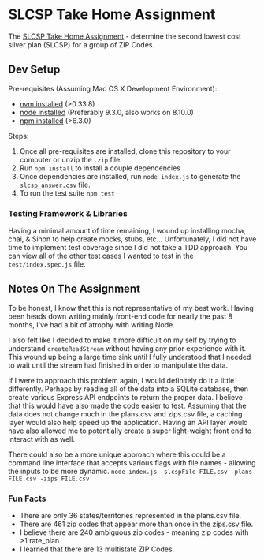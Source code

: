 # SLCSP Take Home Assignment

The [SLCSP Take Home Assignment](https://github.com/adhocteam/homework/tree/master/slcsp) - determine the second lowest cost silver plan (SLCSP) for
a group of ZIP Codes.

## Dev Setup

Pre-requisites (Assuming Mac OS X Development Environment):

* [nvm installed](https://github.com/creationix/nvm#installation) (>0.33.8)
* [node installed](https://nodejs.org/en/) (Preferably 9.3.0, also works on 8.10.0)
* [npm installed](https://docs.npmjs.com/cli/install) (>6.3.0)

Steps:

1. Once all pre-requisites are installed, clone this repository to your computer or unzip the `.zip` file.
2. Run `npm install` to install a couple dependencies
3. Once dependencies are installed, run `node index.js` to generate the `slcsp_answer.csv` file.
4. To run the test suite `npm test`

### Testing Framework & Libraries

Having a minimal amount of time remaining, I wound up installing mocha, chai, & Sinon to help create mocks,
stubs, etc... Unfortunately, I did not have time to implement test coverage since I did not take a TDD approach.
You can view all of the other test cases I wanted to test in the `test/index.spec.js` file.

## Notes On The Assignment

To be honest, I know that this is not representative of my best work. Having been heads down writing mainly
front-end code for nearly the past 8 months, I've had a bit of atrophy with writing Node.

I also felt like I decided to make it more difficult on my self by trying to understand `createReadStream`
without having any prior experience with it. This wound up being a large time sink until I fully
understood that I needed to wait until the stream had finished in order to manipulate the data.

If I were to approach this problem again, I would definitely do it a little differently. Perhaps by
reading all of the data into a SQLite database, then create various Express API endpoints to return the
proper data. I believe that this would have also made the code easier to test. Assuming that the data
does not change much in the plans.csv and zips.csv file, a caching layer would also help speed up the
application. Having an API layer would have also allowed me to potentially create a super light-weight
front end to interact with as well.

There could also be a more unique approach where this could be a command line interface that accepts
various flags with file names - allowing the inputs to be more dynamic.
`node index.js -slcspFile FILE.csv -plans FILE.csv -zips FILE.csv`

### Fun Facts
- There are only 36 states/territories represented in the plans.csv file.
- There are 461 zip codes that appear more than once in the zips.csv file.
- I believe there are 240 ambiguous zip codes - meaning zip codes with >1 rate_plan
- I learned that there are 13 multistate ZIP Codes.
